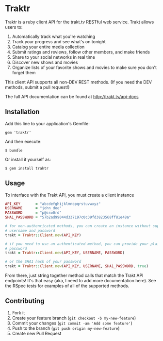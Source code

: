 # Traktr

Traktr is a ruby client API for the trakt.tv RESTful web service.  Trakt allows users to:

1. Automatically track what you're watching
2. Track your progress and see what's on tonight
3. Catalog your entire media collection
4. Submit ratings and reviews, follow other members, and make friends
5. Share to your social networks in real time
6. Discover new shows and movies
7. Organize lists of your favorite shows and movies to make sure you don't forget them

This client API supports all non-DEV REST methods.  (If you need the DEV methods, submit a pull request!)

The full API documentation can be found at http://trakt.tv/api-docs

## Installation

Add this line to your application's Gemfile:

    gem 'traktr'

And then execute:

    $ bundle

Or install it yourself as:

    $ gem install traktr

## Usage

To interface with the Trakt API, you must create a client instance

```ruby
API_KEY       = "abcdefghijklmnopqrstuvwxyz"
USERNAME      = "john_doe"
PASSWORD      = "p@ssw0rd"
SHA1_PASSWORD = "57b2ad99044d337197c0c39fd3823568ff81e48a"

# for non-authenticated methods, you can create an instance without supplying
# username and password
trakt = Traktr::Client.new(API_KEY)

# if you need to use an authenticated method, you can provide your plaintext
# password
trakt = Traktr::Client.new(API_KEY, USERNAME, PASSWORD)

# or the SHA1 hash of your password
trakt = Traktr::Client.new(API_KEY, USERNAME, SHA1_PASSWORD, true)
```

From there, just string together method calls that match the Trakt API endpoints!
It's that easy (aka, I need to add more documentation here).  See the RSpec tests
for examples of all of the supported methods.

## Contributing

1. Fork it
2. Create your feature branch (`git checkout -b my-new-feature`)
3. Commit your changes (`git commit -am 'Add some feature'`)
4. Push to the branch (`git push origin my-new-feature`)
5. Create new Pull Request
